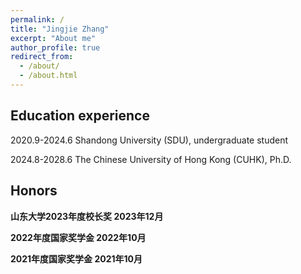 ```yaml
---
permalink: /
title: "Jingjie Zhang"
excerpt: "About me"
author_profile: true
redirect_from: 
  - /about/
  - /about.html
---
```


## Education experience
2020.9-2024.6 Shandong University (SDU), undergraduate student

2024.8-2028.6 The Chinese University of Hong Kong (CUHK), Ph.D.


## Honors

<span style='font-size:14px'>**山东大学2023年度校长奖  2023年12月**</span>

<span style='font-size:14px'>**2022年度国家奖学金  2022年10月**</span>

<span style='font-size:14px'>**2021年度国家奖学金  2021年10月**</span>

